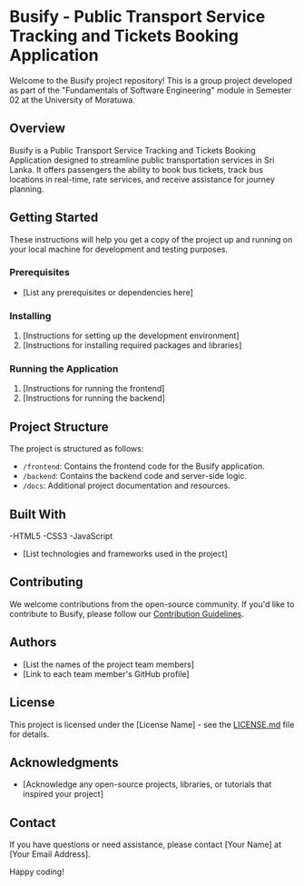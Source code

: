 # Busify - Public Transport Service Tracking and Tickets Booking Application

Welcome to the Busify project repository! This is a group project developed as part of the "Fundamentals of Software Engineering" module in Semester 02 at the University of Moratuwa.

## Overview

Busify is a Public Transport Service Tracking and Tickets Booking Application designed to streamline public transportation services in Sri Lanka. It offers passengers the ability to book bus tickets, track bus locations in real-time, rate services, and receive assistance for journey planning.

## Getting Started

These instructions will help you get a copy of the project up and running on your local machine for development and testing purposes.

### Prerequisites

- [List any prerequisites or dependencies here]

### Installing

1. [Instructions for setting up the development environment]
2. [Instructions for installing required packages and libraries]

### Running the Application

1. [Instructions for running the frontend]
2. [Instructions for running the backend]

## Project Structure

The project is structured as follows:

- `/frontend`: Contains the frontend code for the Busify application.
- `/backend`: Contains the backend code and server-side logic.
- `/docs`: Additional project documentation and resources.

## Built With

-HTML5
-CSS3
-JavaScript
- [List technologies and frameworks used in the project]

## Contributing

We welcome contributions from the open-source community. If you'd like to contribute to Busify, please follow our [Contribution Guidelines](CONTRIBUTING.md).

## Authors

- [List the names of the project team members]
- [Link to each team member's GitHub profile]

## License

This project is licensed under the [License Name] - see the [LICENSE.md](LICENSE.md) file for details.

## Acknowledgments

- [Acknowledge any open-source projects, libraries, or tutorials that inspired your project]

## Contact

If you have questions or need assistance, please contact [Your Name] at [Your Email Address].

Happy coding!

